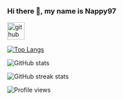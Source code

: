 ### Hi there 👋, my name is Nappy97



[<img src='https://cdn.jsdelivr.net/npm/simple-icons@3.0.1/icons/github.svg' alt='github' height='40'>](https://github.com/Nappy97)  

[![Top Langs](https://github-readme-stats.vercel.app/api/top-langs/?username=Nappy97)](https://github.com/anuraghazra/github-readme-stats)

![GitHub stats](https://github-readme-stats.vercel.app/api?username=Nappy97&show_icons=true)  

![GitHub streak stats](https://github-readme-streak-stats.herokuapp.com/?user=Nappy97)  

![Profile views](https://gpvc.arturio.dev/Nappy97)  
